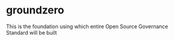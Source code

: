 # groundzero
This is the foundation using which entire Open Source Governance Standard will be built
